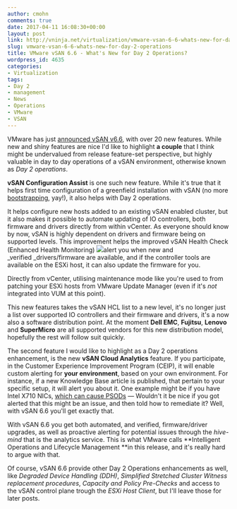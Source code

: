 ```yaml
---
author: cmohn
comments: true
date: 2017-04-11 16:08:30+00:00
layout: post
link: http://vninja.net/virtualization/vmware-vsan-6-6-whats-new-for-day-2-operations/
slug: vmware-vsan-6-6-whats-new-for-day-2-operations
title: VMware vSAN 6.6 - What's New for Day 2 Operations?
wordpress_id: 4635
categories:
- Virtualization
tags:
- Day 2
- management
- News
- Operations
- VMware
- VSAN
---
```


VMware has just [announced vSAN v6.6](https://blogs.vmware.com/virtualblocks/2017/04/11/whats-new-vmware-vsan-6-6/), with over 20 new features. While new and shiny features are nice I'd like to highlight **a couple** that I think might be undervalued from release feature-set perspective, but highly valuable in day to day operations of a vSAN environment, otherwise known as _Day 2 operations_.

**vSAN Configuration Assist** is one such new feature. While it's true that it helps first time configuration of a greenfield installation with vSAN (no more [bootstrapping](https://vdc-download.vmware.com/vmwb-repository/dcr-public/b5a7ed3b-388b-4baf-9345-f3cc675efa26/8f9e7e36-c473-484a-a762-462e2c557992/VSANTechnote_BootstrappingVSAN_final.pdf), yay!), it also helps with Day 2 operations.

It helps configure new hosts added to an existing vSAN enabled cluster, but it also makes it possible to automate updating of IO controllers, both firmware and drivers directly from within vCenter. As everyone should know by now, vSAN is highly dependent on drivers and firmware being on supported levels. This improvement helps the improved vSAN Health Check (Enhanced Health Monitoring) [![](http://vninja.net/wordpress/wp-content/uploads/2017/04/vsan-host-health-check-300x177.png)](http://vninja.net/wordpress/wp-content/uploads/2017/04/vsan-host-health-check.png)alert you when new and _verified _drivers/firmware are available, and if the controller tools are available on the ESXi host, it can also update the firmware for you.

Directly from vCenter, utilising maintenance mode like you're used to from patching your ESXi hosts from VMware Update Manager (even if it's _not_ integrated into VUM at this point).

This new features takes the vSAN HCL list to a new level, it's no longer just a list over supported IO controllers and their firmware and drivers, it's a now also a software distribution point. At the moment **Dell EMC**, **Fujitsu**, **Lenovo** and **SuperMicro** are all supported vendors for this new distribution model, hopefully the rest will follow suit quickly.

The second feature I would like to highlight as a Day 2 operations enhancement, is the new **vSAN Cloud Analytics** feature. If you participate, in the Customer Experience Improvement Program (CEIP), it will enable custom alerting for **your environment**, based on your own environment. For instance, if a new Knowledge Base article is published, that pertain to your specific setup, it will alert you about it. One example might be if you have Intel X710 NICs, [which can cause PSODs](https://kb.vmware.com/selfservice/microsites/search.do?language=en_US&cmd=displayKC&externalId=2126909) — Wouldn't it be nice if you got alerted that this might be an issue, and then told how to remediate it? Well, with vSAN 6.6 you'll get exactly that.

With vSAN 6.6 you get both automated, and verified, firmware/driver upgrades, as well as proactive alerting for potential issues through the _hive-mind_ that is the analytics service. This is what VMware calls **Intelligent Operations and Lifecycle Management **in this release, and it's really hard to argue with that.

Of course, vSAN 6.6 provide other Day 2 Operations enhancements as well, like _Degraded Device Handling (DDH)_, _Simplified_ _Stretched Cluster Witness replacement procedures_, _Capacity and Policy Pre-Checks_ and access to the vSAN control plane trough the _ESXi Host Client_, but I'll leave those for later posts.
